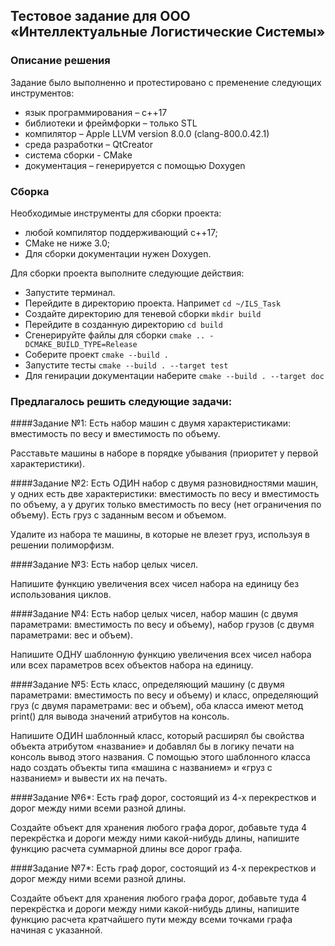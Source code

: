 ## Тестовое задание для ООО «Интеллектуальные Логистические Системы»

### Описание решения
Задание было выполненно и протестировано с пременение следующих инструментов:
- язык программирования – с++17
- библиотеки и фреймфорки – только STL
- компилятор – Apple LLVM version 8.0.0 (clang-800.0.42.1)
- среда разработки – QtCreator
- система сборки - CMake
- документация – генерируется с помощью Doxygen

### Сборка
Необходимые инструменты для сборки проекта:
- любой компилятор поддерживающий c++17;
- CMake не ниже 3.0;
- Для сборки документации нужен Doxygen.


Для сборки проекта выполните следующие действия:
- Запустите терминал.
- Перейдите в директорию проекта. Напримет `cd ~/ILS_Task`
- Создайте директорию для теневой сборки `mkdir build`
- Перейдите в созданную директорию `cd build`
- Сгенерируйте файлы для сборки `cmake .. -DCMAKE_BUILD_TYPE=Release`
- Соберите проект `cmake --build .`
- Запустите тесты `cmake --build . --target test`
- Для генирации документации наберите `cmake --build . --target doc`

### Предлагалось решить следующие задачи:

####Задание №1:
Есть набор машин с двумя характеристиками: вместимость по весу и вместимость по объему.

Расставьте машины в наборе в порядке убывания (приоритет у первой характеристики).

####Задание №2:
Есть ОДИН набор с двумя разновидностями машин, у одних есть две характеристики: вместимость
по весу и вместимость по объему, а у других только вместимость по весу (нет ограничения по объему).
Есть груз с заданным весом и объемом.

Удалите из набора те машины, в которые не влезет груз, используя в решении полиморфизм.

####Задание №3:
Есть набор целых чисел.

Напишите функцию увеличения всех чисел набора на единицу без использования циклов.

####Задание №4:
Есть набор целых чисел, набор машин (с двумя параметрами: вместимость по весу и объему),
набор грузов (с двумя параметрами: вес и объем).

Напишите ОДНУ шаблонную функцию увеличения всех чисел набора или всех параметров всех объектов
набора на единицу.

####Задание №5:
Есть класс, определяющий машину (с двумя параметрами: вместимость по весу и объему)
и класс, определяющий груз (с двумя параметрами: вес и объем), оба класса имеют метод print()
для вывода значений атрибутов на консоль.

Напишите ОДИН шаблонный класс, который расширял бы свойства объекта атрибутом «название» и
добавлял бы в логику печати на консоль вывод этого названия. С помощью этого шаблонного класса
надо создать объекты типа «машина с названием» и «груз с названием» и вывести их на печать.

####Задание №6*:
Есть граф дорог, состоящий из 4-х перекрестков и дорог между ними всеми разной длины.

Создайте объект для хранения любого графа дорог, добавьте туда 4 перекрёстка и дороги
между ними какой-нибудь длины, напишите функцию расчета суммарной длины все дорог графа.

####Задание №7*:
Есть граф дорог, состоящий из 4-х перекрестков и дорог между ними всеми разной длины.

Создайте объект для хранения любого графа дорог, добавьте туда 4 перекрёстка и
дороги между ними какой-нибудь длины, напишите функцию расчета кратчайшего пути
между всеми точками графа начиная с указанной.

